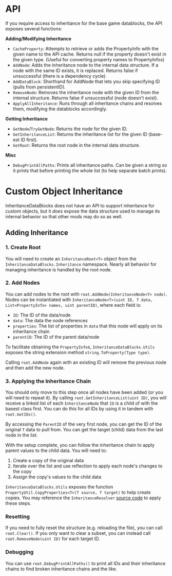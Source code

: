 # API

If you require access to inheritance for the base game datablocks, the API exposes several functions:

__Adding/Modifying Inheritance__
- `CacheProperty`: Attempts to retrieve or adds the PropertyInfo with the given name to the API cache. Returns null if the property doesn't exist in the given type. (Useful for converting property names to PropertyInfos)
- `AddNode`: Adds the inheritance node to the internal data structure. If a node with the same ID exists, it is replaced. Returns false if unsuccessful (there is a dependency cycle).
- `AddDataBlock`: Shorthand for AddNode that lets you skip specifying ID (pulls from persistentID).
- `RemoveNode`: Removes the inheritance node with the given ID from the internal structure. Returns false if unsuccessful (node doesn't exist).
- `ApplyAllInheritance`: Runs through all inheritance chains and resolves them, modifying the datablocks accordingly.

__Getting Inheritance__
- `GetNode`/`TryGetNode`: Returns the node for the given ID.
- `GetInheritanceList`: Returns the inheritance list for the given ID (base-est ID first).
- `GetRoot`: Returns the root node in the internal data structure.

__Misc__
- `DebugPrintAllPaths`: Prints all inheritance paths. Can be given a string so it prints that before printing the whole list (to help separate batch prints).

# Custom Object Inheritance

InheritanceDataBlocks does not have an API to support inheritance for custom objects, but it *does* expose the data structure used to manage its internal behavior so that other mods may do so as well.

## Adding Inheritance

### 1. Create Root

You will need to create an `InheritanceRoot<T>` object from the `InheritanceDataBlocks.Inheritance` namespace. Nearly all behavior for managing inheritance is handled by the root node.

### 2. Add Nodes

You can add nodes to the root with `root.AddNode(InheritanceNode<T> node)`. Nodes can be instantiated with `InheritanceNode<T>(uint ID, T data, List<PropertyInfo> names, uint parentID)`, where each field is:

- `ID`: The ID of the data/node
- `data`: The data the node references
- `properties`: The list of properties in `data` that this node will apply on its inheritance chain
- `parentID`: The ID of the parent data/node

To facilitate obtaining the `PropertyInfo`s, `InheritanceDataBlocks.Utils` exposes the string extension method `string.ToProperty(Type type)`.

Calling `root.AddNode` again with an existing ID will remove the previous node and then add the new node.

### 3. Applying the Inheritance Chain

You should only move to this step once all nodes have been added (or you will need to repeat it).
By calling `root.GetInheritanceList(uint ID)`, you will receive a linked list of each `InheritanceNode` that `ID` is a child of with the basest class first. You can do this for all IDs by using it in tandem with `root.GetIDs()`.

By accessing the `ParentID` of the very first node, you can get the ID of the original `T` data to pull from. You can get the target (child) data from the last node in the list.

With the setup complete, you can follow the inheritance chain to apply parent values to the child data. You will need to:

1. Create a copy of the original data
2. Iterate over the list and use reflection to apply each node's changes to the copy
3. Assign the copy's values to the child data

`InheritanceDataBlocks.Utils` exposes the function `PropertyUtil.CopyProperties<T>(T source, T target)` to help create copies. You may reference the `InheritanceResolver` [source code](https://github.com/Dinorush/InheritanceDataBlocks/blob/28b873f7d95dec68a743b451f1bab35cbdccaa92/InheritanceDataBlocks/Inheritance/InheritanceResolver.cs#L60) to apply these steps.

### Resetting

If you need to fully reset the structure (e.g. reloading the file), you can call `root.Clear()`. If you only want to clear a subset, you can instead call `root.RemoveNode(uint ID)` for each target ID.

### Debugging

You can use `root.DebugPrintAllPaths()` to print all IDs and their inheritance chains to find broken inheritance chains and the like.
